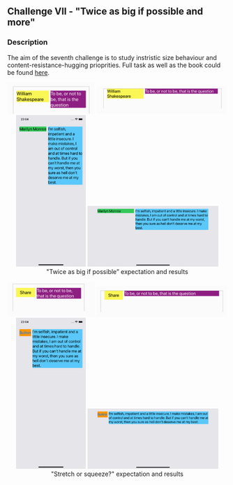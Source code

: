 ## Challenge VII - "Twice as big if possible and more"
### Description

The aim of the seventh challenge is to study instristic size behaviour and content-resistance-hugging prioprities. Full task as well as the book could be found [here](https://useyourloaf.com/autolayout/).

<p align="center">
  <img width="200" src="Media/Task_1.png">
  <img width="300" src="Media/Task_2.png">
  <br>
  <img width="160" src="Media/Result_1.png">
  <img width="300" src="Media/Result_2.png">
  <br>
  <span>"Twice as big if possible” expectation and results</span>
</p>

<p align="center">
  <img width="200" src="Media/Task_3.png">
  <img width="300" src="Media/Task_4.png">
  <br>
  <img width="160" src="Media/Result_3.png">
  <img width="300" src="Media/Result_4.png">
  <br>
  <span>"Stretch or squeeze?" expectation and results</span>
</p>





